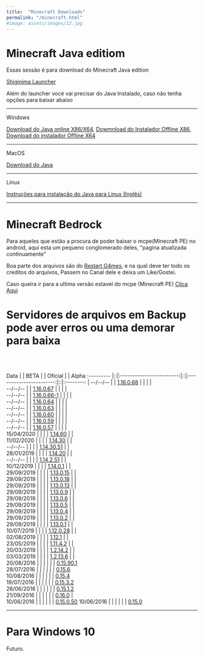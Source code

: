 ```yaml
---
title:  "Minecraft Downloads"
permalink: "/minecraft.html"
#image: assets/images/12.jpg
---
```


# Minecraft Java editiom

Essas sessão é para download do Minecraft Java edition

[Shiginima Launcher](https://files.sirherobrine23.org/Minecraft/ShiginimaSE_v4400.zip)

Além do launcher vocé vai precisar do Java Instalado, caso não tenha opções para baixar abaixo

---

Windows

[Download do Java online X86/X64](https://javadl.oracle.com/webapps/download/AutoDL?BundleId=242057_3d5a2bb8f8d4428bbe94aed7ec7ae784), [Dowmnload do Instalador Offline X86](https://javadl.oracle.com/webapps/download/AutoDL?BundleId=242058_3d5a2bb8f8d4428bbe94aed7ec7ae784), [Download do instalador Offline X64](https://javadl.oracle.com/webapps/download/AutoDL?BundleId=242060_3d5a2bb8f8d4428bbe94aed7ec7ae784)

 ---

MacOS

[Download do Java](https://javadl.oracle.com/webapps/download/AutoDL?BundleId=242051_3d5a2bb8f8d4428bbe94aed7ec7ae784)

 --- 

Linux

[Instruções para instalação do Java para Linux (Inglês)](https://openjdk.java.net/install/)

----

# Minecraft Bedrock

Para aqueles que estão a procura de poder baixar o mcpe(Minecraft PE) no android, aqui esta um pequeno conglomerado deles, "pagina atualizada continuamente"

Boa parte dos arquivos são do [Restart G4mes](https://www.youtube.com/channel/UCRn3MAs2f7hanjivuqEXUtw), e na qual deve ter todo os creditos do arquivos, Passem no Canal dele e deixa um Like/Gostei.

Caso queira ir para a ultima versão estavel do mcpe (Minecraft PE) [Clica Aqui](#116060)

# Servidores de arquivos em Backup pode aver erros ou uma demorar para baixa 


<br>
<br>

  Data     |  | BETA                     |  | Oficial                 |  | Alpha
:--------- |::|:------------------------:|::|:-----------------------:|::|:--------: | 
--/--/--   |  |  [1.16.0.68][116068]     |  |                         |  |   
--/--/--   |  |  [1.16.0.67][116067]     |  |                         |  |   
--/--/--   |  |  [1.16.0.66-1][1160661]  |  |                         |  |   
--/--/--   |  |  [1.16.0.64][116064]     |  |                         |  |   
--/--/--   |  |  [1.16.0.63][116063]     |  |                         |  |   
--/--/--   |  |  [1.16.0.60][116060]     |  |                         |  |   
--/--/--   |  |  [1.16.0.59][116059]     |  |                         |  |   
--/--/--   |  |  [1.16.0.57][116057]     |  |                         |  |   
15/04/2020 |  |                          |  |  [1.14.60][11460]       |  |   
11/02/2020 |  |                          |  |  [1.14.30][11430]       |  |   
--/--/--   |  |                          |  |  [1.14.30.51][1143051]  |  |   
28/01/2019 |  |                          |  |  [1.14.20][11420]       |  |   
--/--/--   |  |                          |  |  [1.14.2.51][114251]    |  |   
10/12/2019 |  |                          |  |  [1.14.0.1][11401]      |  |   
29/09/2019 |  |                          |  |  [1.13.0.15][113015]    |  |   
29/09/2019 |  |                          |  |  [1.13.0.18][113018]     |  |   
29/09/2019 |  |                          |  |  [1.13.0.13][113013]    |  |   
29/09/2019 |  |                          |  |  [1.13.0.9][11309]      |  |   
29/09/2019 |  |                          |  |  [1.13.0.6][11306]      |  |   
29/09/2019 |  |                          |  |  [1.13.0.5][11305]      |  |   
29/09/2019 |  |                          |  |  [1.13.0.4][11304]      |  |   
29/09/2019 |  |                          |  |  [1.13.0.2][11302]      |  |   
29/09/2019 |  |                          |  |  [1.13.0.1][11301]      |  |   
10/07/2019 |  |                          |  |  [1.12.0.28][112028]    |  |   
02/08/2019 |  |                          |  |  [1.12.1][1121]         |  |   
23/05/2019 |  |                          |  |  [1.11.4.2][11142]      |  |   
20/03/2019 |  |                          |  |  [1.2.14.2][12142]      |  |   
03/03/2019 |  |                          |  |  [1.2.13.6][12136]      |  |   
20/08/2016 |  |                          |  |                         |  | [0.15.90.1][015901]       
28/07/2016 |  |                          |  |                         |  | [0.15.6][0156]            
10/08/2016 |  |                          |  |                         |  | [0.15.4][0154]            
19/07/2016 |  |                          |  |                         |  | [0.15.3.2][01532]         
26/06/2016 |  |                          |  |                         |  | [0.15.1.2][01512]         
21/09/2016 |  |                          |  |                         |  | [0.16.0][0160]         |   
10/06/2016 |  |                          |  |                         |  | [0.15.0.50][015050] 
10/06/2016 |  |                          |  |                         |  | [0.15.0][0150]

[116068]: https://files.sirherobrine23.org/Minecraft/Mcpe/18-07-2020/1.16.0.68.apk

[116067]: https://files.sirherobrine23.org/Minecraft/Mcpe/18-07-2020/1.16.0.67.apk

[1160661]: https://files.sirherobrine23.org/Minecraft/Mcpe/18-07-2020/1.16.0.66-1.apk

[1160662]: https://files.sirherobrine23.org/Minecraft/Mcpe/18-07-2020/1.16.0.66-2.apk

[116064]: https://files.sirherobrine23.org/Minecraft/Mcpe/18-07-2020/1.16.0.64.apk

[116063]: https://files.sirherobrine23.org/Minecraft/Mcpe/1.16.0.63(BETA).apk

[116060]: https://files.sirherobrine23.org/Minecraft/Mcpe/1.14.60(of).apk

[116059]: https://files.sirherobrine23.org/Minecraft/Mcpe/1.16.0.59(beta).apk
  
[116057]: https://files.sirherobrine23.org/Minecraft/Mcpe/1.16.0.57(beta).apk
 
[11460]: https://files.sirherobrine23.org/Minecraft/Mcpe/1.14.60.apk

[11430]: https://files.sirherobrine23.org/Minecraft/Mcpe/Minecraft_bedrock_1.14.30.2-Oficial_.apk

[11420]: https://files.sirherobrine23.org/Minecraft/Mcpe/Minecraft-Bedrock_1.14.20.1-Oficial_.apk

[114251]: https://files.sirherobrine23.org/Minecraft/Mcpe/Minecraft-Bedrock_1.14.2.51_.apk
  
[1143051]: https://files.sirherobrine23.org/Minecraft/Mcpe/Minecraft-Bedrock_1.14.30.51_.apk
 
[11142]: https://files.sirherobrine23.org/Minecraft/Mcpe/1.xx.x/1.11.4.2.apk

[112028]: https://files.sirherobrine23.org/Minecraft/Mcpe/1.xx.x/1.12.0.28.apk
 
[1121]: https://files.sirherobrine23.org/Minecraft/Mcpe/1.xx.x/1.12.1.apk
    
[11301]: https://files.sirherobrine23.org/Minecraft/Mcpe/1.xx.x/1.13.0.1.apk
  
[11302]: https://files.sirherobrine23.org/Minecraft/Mcpe/1.xx.x/1.13.0.2.apk
  
[11304]: https://files.sirherobrine23.org/Minecraft/Mcpe/1.xx.x/1.13.0.4.apk

[11305]: https://files.sirherobrine23.org/Minecraft/Mcpe/1.xx.x/1.13.0.5.apk
  
[11306]: https://files.sirherobrine23.org/Minecraft/Mcpe/1.xx.x/1.13.0.6.apk

[11309]: https://files.sirherobrine23.org/Minecraft/Mcpe/1.xx.x/1.13.0.9.apk

[113013]: https://files.sirherobrine23.org/Minecraft/Mcpe/1.xx.x/1.13.0.13.apk

[113015]: https://files.sirherobrine23.org/Minecraft/Mcpe/1.xx.x/1.13.0.15.apk
  
[113018]: https://files.sirherobrine23.org/Minecraft/Mcpe/1.xx.x/1.13.0.18.apk
  
[11401]: https://files.sirherobrine23.org/Minecraft/Mcpe/1.xx.x/1.14.0.1.apk
  
[12142]: https://files.sirherobrine23.org/Minecraft/Mcpe/1.xx.x/MCPE+1.2.14.2.apk
  
[12136]: https://files.sirherobrine23.org/Minecraft/Mcpe/1.xx.x/MCPE+1.2.13.6.apk
  
[015050]: https://files.sirherobrine23.org/Minecraft/Mcpe/0.xx.x/0.15.0.50.apk
  
[0150]: https://files.sirherobrine23.org/Minecraft/Mcpe/0.xx.x/0.15.0+Build+2.apk
  
[01512]: https://files.sirherobrine23.org/Minecraft/Mcpe/0.xx.x/0.15.1.2.apk
  
[01532]: https://files.sirherobrine23.org/Minecraft/Mcpe/0.xx.x/0.15.3.2.apk
  
[0154]: https://files.sirherobrine23.org/Minecraft/Mcpe/0.xx.x/0.15.4.apk

[0156]: https://files.sirherobrine23.org/Minecraft/Mcpe/0.xx.x/0.15.6+.apk
  
[015901]: https://files.sirherobrine23.org/Minecraft/Mcpe/0.xx.x/0.15.90.1.apk
  
[0160]: https://files.sirherobrine23.org/Minecraft/Mcpe/0.xx.x/0.16.0.apk


----

# Para Windows 10

 Futuro.
